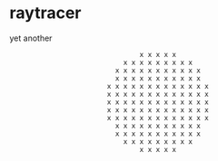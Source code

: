 raytracer
=========

yet another

                                                                                
                                                                                
                                    x x x x x                                   
                                x x x x x x x x x                               
                              x x x x x x x x x x x                             
                              x x x x x x x x x x x                             
                            x x x x x x x x x x x x x                           
                            x x x x x x x x x x x x x                           
                            x x x x x x x x x x x x x                           
                            x x x x x x x x x x x x x                           
                            x x x x x x x x x x x x x                           
                              x x x x x x x x x x x                             
                              x x x x x x x x x x x                             
                                x x x x x x x x x                               
                                    x x x x x                                   
                                                                                
